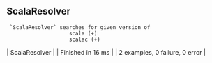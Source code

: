 ## ScalaResolver
  
     `ScalaResolver` searches for given version of               
                        scala (+)        
                        scalac (+)                                                        
                                                                                                                
| ScalaResolver |
| Finished in 16 ms |
| 2 examples, 0 failure, 0 error |